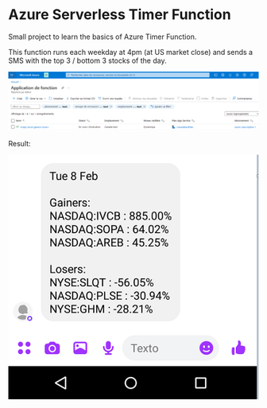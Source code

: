 # Azure Serverless Timer Function

Small project to learn the basics of Azure Timer Function.

This function runs each weekday at 4pm (at US market close) and sends a SMS with the top 3 / bottom 3 stocks of the day.

![Azure timer function dashboard](azure-timer-function.PNG)


Result:

![Azure timer function result](azure-timer-function-result.PNG)